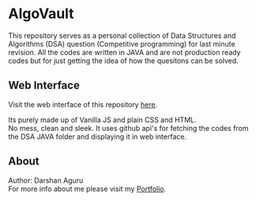 # AlgoVault
This repository serves as a personal collection of Data Structures and Algorithms (DSA) question (Competitive programming) for last minute revision.
All the codes are written in JAVA and are not production ready codes but for just getting the idea of how the quesitons can be solved.

## Web Interface
Visit the web interface of this repository [here](https://darshanaguru.github.io/DSA/).

Its purely made up of Vanilla JS and plain CSS and HTML.\
No mess, clean and sleek. It uses github api's for fetching the codes from the DSA JAVA folder and displaying it in web interface.

## About
Author: Darshan Aguru\
For more info about me please visit my [Portfolio](https://www.agurudarshan.tech).
